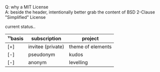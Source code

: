 Q: why a MIT License  
A: beside the header, intentionally better grab the content of BSD 2-Clause "Simplified" License  
  
  
current status‥  
  
|¹¹basis|subscription|project|
|----|--|--|
|[+]|invitee (private)|theme of elements|
|[-]|pseudonym|kudos|
|[-]|anonym|levelling|